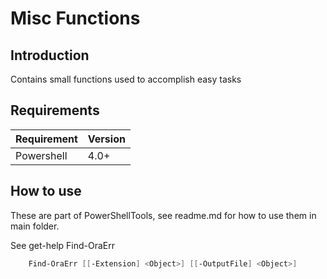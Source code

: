 # Misc Functions

## Introduction

Contains small functions used to accomplish easy tasks

## Requirements

| Requirement | Version |
|-------------|---------|
| Powershell  | 4.0+    |

## How to use

These are part of PowerShellTools, see readme.md for how to use them in main folder.
 
See get-help Find-OraErr

```powershell
	Find-OraErr [[-Extension] <Object>] [[-OutputFile] <Object>]
```
